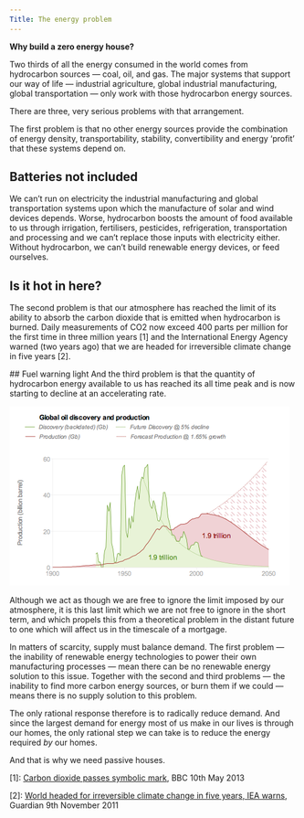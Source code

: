 ```yaml
---
Title: The energy problem
---
```


**Why build a zero energy house?**

Two thirds of all the energy consumed in the world comes from hydrocarbon sources — coal, oil, and gas. The major systems that support our way of life  — industrial agriculture, global industrial manufacturing, global transportation — only work with those hydrocarbon energy sources. 

There are three, very serious problems with that arrangement. 

The first problem is that no other energy sources provide the combination of energy density, transportability, stability, convertibility and energy ‘profit’ that these systems depend on. 

## Batteries not included
We can’t run on electricity the industrial manufacturing and global transportation systems upon which the manufacture of solar and wind devices depends. Worse, hydrocarbon boosts the amount of food available to us through irrigation, fertilisers, pesticides, refrigeration, transportation and processing and we can’t replace those inputs with electricity either. Without hydrocarbon, we can’t build renewable energy devices, or feed ourselves.

## Is it hot in here?
The second problem is that our atmosphere has reached the limit of its ability to absorb the carbon dioxide that is emitted when hydrocarbon is burned. Daily measurements of CO2 now exceed 400 parts per million for the first time in three million years [1] and the International Energy Agency warned (two years ago) that we are headed for irreversible climate change in five years [2].

## Fuel warning light
And the third problem is that the quantity of hydrocarbon energy available to us has reached its all time peak and is now starting to decline at an accelerating rate. 

![We can't use what we haven't discovered, and discovery peaked in 1970](/images/global-discovery-and-production.png)

Although we act as though we are free to ignore the limit imposed by our atmosphere, it is this last limit which we are not free to ignore in the short term, and which propels this from a theoretical problem in the distant future to one which will affect us in the timescale of a mortgage.

In matters of scarcity, supply must balance demand. The first problem — the inability of renewable energy technologies to power their own manufacturing processes — mean there can be no renewable energy solution to this issue. Together with the second and third problems — the inability to find more carbon energy sources, or burn them if we could — means there is no supply solution to this problem.

The only rational response therefore is to radically reduce demand. And since the largest demand for energy most of us make in our lives is through our homes, the only rational step we can take is to reduce the energy required *by* our homes.

And that is why we need passive houses.

[1]: [Carbon dioxide passes symbolic mark](http://www.bbc.co.uk/news/science-environment-22486153), BBC 10th May 2013

[2]: [World headed for irreversible climate change in five years, IEA warns](http://www.guardian.co.uk/environment/2011/nov/09/fossil-fuel-infrastructure-climate-change), Guardian 9th November 2011